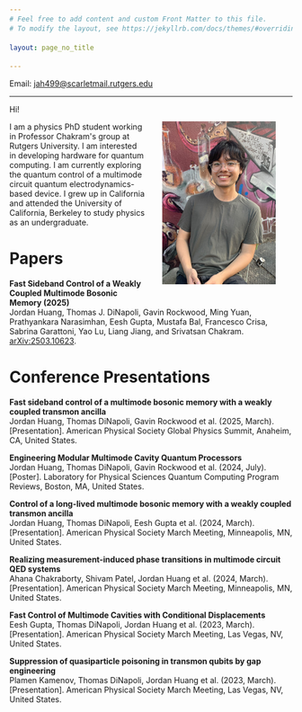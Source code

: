 ```yaml
---
# Feel free to add content and custom Front Matter to this file.
# To modify the layout, see https://jekyllrb.com/docs/themes/#overriding-theme-defaults

layout: page_no_title

---
```


Email: jah499@scarletmail.rutgers.edu

---


<img src="/files/Jordan Huang.jpg" alt="Jordan Huang" width="40%" align="right" style="padding:30px;"/>

Hi! 

I am a physics PhD student working in Professor Chakram's group at Rutgers University. I am interested in developing hardware for quantum computing. I am currently exploring the quantum control of a multimode circuit quantum electrodynamics-based device. I grew up in California and attended the University of California, Berkeley to study physics as an undergraduate. 

# Papers

<p style="font-size:14px; "><b>Fast Sideband Control of a Weakly Coupled Multimode Bosonic Memory (2025)</b> 
<br>
Jordan Huang, Thomas J. DiNapoli, Gavin Rockwood, Ming Yuan, Prathyankara Narasimhan, Eesh Gupta, Mustafa Bal, Francesco Crisa, Sabrina Garattoni, Yao Lu, Liang Jiang, and Srivatsan Chakram.
<a href="https://arxiv.org/abs/2503.10623">arXiv:2503.10623</a>.</p>

# Conference Presentations

<p style="font-size:14px; "><b>Fast sideband control of a multimode bosonic memory with a weakly coupled transmon ancilla</b>
<br>
Jordan Huang, Thomas DiNapoli, Gavin Rockwood et al. (2025, March). [Presentation]. American Physical Society Global Physics Summit, Anaheim, CA, United States.</p>

<p style="font-size:14px; "><b>Engineering Modular Multimode Cavity Quantum Processors</b>
<br>
Jordan Huang, Thomas DiNapoli, Gavin Rockwood et al. (2024, July). [Poster]. Laboratory for Physical Sciences Quantum Computing Program Reviews, Boston, MA, United States. </p>

<p style="font-size:14px; "><b>Control of a long-lived multimode bosonic memory with a weakly coupled transmon ancilla</b>
<br>
Jordan Huang, Thomas DiNapoli, Eesh Gupta et al. (2024, March). [Presentation]. American Physical Society March Meeting, Minneapolis, MN, United States.</p>

<p style="font-size:14px; "><b>Realizing measurement-induced phase transitions in multimode circuit QED systems</b> 
<br>
Ahana Chakraborty, Shivam Patel, Jordan Huang et al. (2024, March). [Presentation]. American Physical Society March Meeting, Minneapolis, MN, United States. </p>

<p style="font-size:14px; "><b>Fast Control of Multimode Cavities with Conditional Displacements</b>
<br>
Eesh Gupta, Thomas DiNapoli, Jordan Huang et al. (2023, March). [Presentation]. American Physical Society March Meeting, Las Vegas, NV, United States.</p>

<p style="font-size:14px; "><b>Suppression of quasiparticle poisoning in transmon qubits by gap engineering</b>
<br>
Plamen Kamenov, Thomas DiNapoli, Jordan Huang et al. (2023, March). [Presentation]. American Physical Society March Meeting, Las Vegas, NV, United States.</p>
